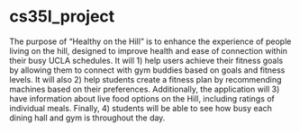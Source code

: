 # cs35l_project
The purpose of “Healthy on the Hill” is to enhance the experience of people living on the hill, designed to improve health and ease of connection within their busy UCLA schedules. It will 1) help users achieve their fitness goals by allowing them to connect with gym buddies based on goals and fitness levels. It will also 2) help students create a fitness plan by recommending machines based on their preferences. Additionally, the application will 3) have information about live food options on the Hill, including ratings of individual meals. Finally, 4) students will be able to see how busy each dining hall and gym is throughout the day.
